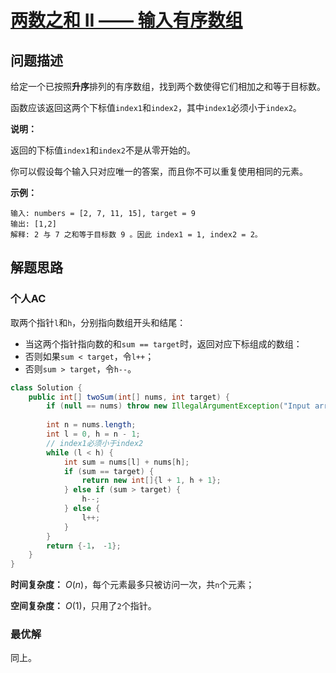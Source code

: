 # [两数之和 II —— 输入有序数组](https://leetcode-cn.com/problems/two-sum-ii-input-array-is-sorted/)

## 问题描述

给定一个已按照**升序**排列的有序数组，找到两个数使得它们相加之和等于目标数。

函数应该返回这两个下标值`index1`和`index2`，其中`index1`必须小于`index2`。

**说明：**

返回的下标值`index1`和`index2`不是从零开始的。

你可以假设每个输入只对应唯一的答案，而且你不可以重复使用相同的元素。

**示例：**

```
输入: numbers = [2, 7, 11, 15], target = 9
输出: [1,2]
解释: 2 与 7 之和等于目标数 9 。因此 index1 = 1, index2 = 2。
```

## 解题思路

### 个人AC

取两个指针`l`和`h`，分别指向数组开头和结尾：

- 当这两个指针指向数的和`sum == target`时，返回对应下标组成的数组：
- 否则如果`sum < target`，令`l++`；
- 否则`sum > target`，令`h--`。

```Java
class Solution {
    public int[] twoSum(int[] nums, int target) {
        if (null == nums) throw new IllegalArgumentException("Input array can't be null!");
        
        int n = nums.length;
        int l = 0, h = n - 1;
        // index1必须小于index2
        while (l < h) {
            int sum = nums[l] + nums[h];
            if (sum == target) {
                return new int[]{l + 1, h + 1};
            } else if (sum > target) {
                h--;
            } else {
                l++;
            }
        }
        return {-1， -1};
    }
}
```

**时间复杂度：** $O(n)$，每个元素最多只被访问一次，共`n`个元素；

**空间复杂度：** $O(1)$，只用了`2`个指针。

### 最优解

同上。